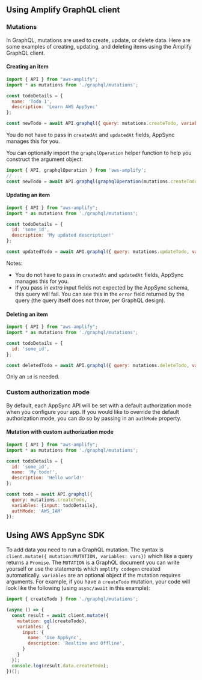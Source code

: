 ## Using Amplify GraphQL client

### Mutations

In GraphQL, mutations are used to create, update, or delete data. Here are some examples of creating, updating, and deleting items using the Amplify GraphQL client.

#### Creating an item

```javascript
import { API } from "aws-amplify";
import * as mutations from './graphql/mutations';

const todoDetails = {
  name: 'Todo 1',
  description: 'Learn AWS AppSync'
};

const newTodo = await API.graphql({ query: mutations.createTodo, variables: {input: todoDetails}});
```

You do not have to pass in `createdAt` and `updatedAt` fields, AppSync manages this for you.

You can optionally import the `graphqlOperation` helper function to help you construct the argument object:

```javascript
import { API, graphqlOperation } from 'aws-amplify';
// ...
const newTodo = await API.graphql(graphqlOperation(mutations.createTodo, {input: todoDetails})); // equivalent to above example
```

#### Updating an item

```javascript
import { API } from "aws-amplify";
import * as mutations from './graphql/mutations';

const todoDetails = {
  id: 'some_id',
  description: 'My updated description!'
};

const updatedTodo = await API.graphql({ query: mutations.updateTodo, variables: {input: todoDetails}}));
```

Notes:

- You do not have to pass in `createdAt` and `updatedAt` fields, AppSync manages this for you.
- If you pass in *extra* input fields not expected by the AppSync schema, this query will fail. You can see this in the `error` field returned by the query (the query itself does not throw, per GraphQL design).

#### Deleting an item

```javascript
import { API } from "aws-amplify";
import * as mutations from './graphql/mutations';

const todoDetails = {
  id: 'some_id',
};

const deletedTodo = await API.graphql({ query: mutations.deleteTodo, variables: {input: todoDetails}}));
```

Only an `id` is needed.

### Custom authorization mode

By default, each AppSync API will be set with a default authorization mode when you configure your app. If you would like to override the default authorization mode, you can do so by passing in an `authMode` property.

#### Mutation with custom authorization mode

```js
import { API } from "aws-amplify";
import * as mutations from './graphql/mutations';

const todoDetails = {
  id: 'some_id',
  name: 'My todo!',
  description: 'Hello world!'
};

const todo = await API.graphql({
  query: mutations.createTodo,
  variables: {input: todoDetails},
  authMode: 'AWS_IAM'
});
```

## Using AWS AppSync SDK 

To add data you need to run a GraphQL mutation. The syntax is `client.mutate({ mutation:MUTATION, variables: vars})` which like a query returns a `Promise`. The `MUTATION` is a GraphQL document you can write yourself or use the statements which `amplify codegen` created automatically. `variables` are an optional object if the mutation requires arguments. For example, if you have a `createTodo` mutation, your code will look like the following (using `async/await` in this example):

```javascript
import { createTodo } from './graphql/mutations';

(async () => {
  const result = await client.mutate({
    mutation: gql(createTodo),
    variables: {
      input: {
        name: 'Use AppSync',
        description: 'Realtime and Offline',
      }
    }
  });
  console.log(result.data.createTodo);
})();
```
